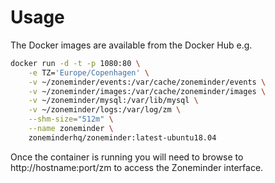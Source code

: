 # Usage

The Docker images are available from the Docker Hub e.g.

```bash
docker run -d -t -p 1080:80 \
    -e TZ='Europe/Copenhagen' \
    -v ~/zoneminder/events:/var/cache/zoneminder/events \
    -v ~/zoneminder/images:/var/cache/zoneminder/images \
    -v ~/zoneminder/mysql:/var/lib/mysql \
    -v ~/zoneminder/logs:/var/log/zm \
    --shm-size="512m" \
    --name zoneminder \
    zoneminderhq/zoneminder:latest-ubuntu18.04
```

Once the container is running you will need to browse to http://hostname:port/zm to access the Zoneminder interface.

